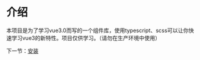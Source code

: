 # 介绍

本项目是为了学习vue3.0而写的一个组件库，使用typescript、scss可以让你快速学习vue3的新特性。项目仅供学习。（请勿在生产环境中使用）


下一节：[安装](#/doc/install)